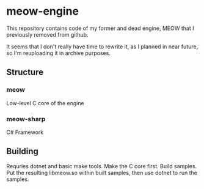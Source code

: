 # meow-engine
This repository contains code of my former and dead engine, MEOW that I previously removed from github.  
  
It seems that I don't really have time to rewrite it, as I planned in near future, so I'm reuploading it in archive purposes.  
  
## Structure  
  
### meow  
  
Low-level C core of the engine  
  
### meow-sharp  
  
C# Framework  
  
## Building  
  
Requries dotnet and basic make tools. Make the C core first. Build samples. Put the resulting libmeow.so within built samples, then use dotnet to run the samples. 